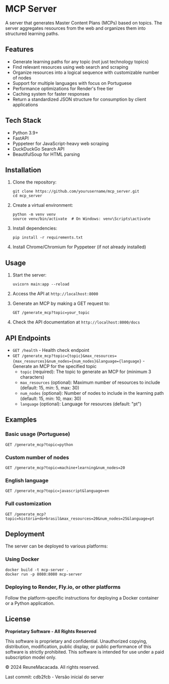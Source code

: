 # MCP Server

A server that generates Master Content Plans (MCPs) based on topics. The server aggregates resources from the web and organizes them into structured learning paths.

## Features

- Generate learning paths for any topic (not just technology topics)
- Find relevant resources using web search and scraping
- Organize resources into a logical sequence with customizable number of nodes
- Support for multiple languages with focus on Portuguese
- Performance optimizations for Render's free tier
- Caching system for faster responses
- Return a standardized JSON structure for consumption by client applications

## Tech Stack

- Python 3.9+
- FastAPI
- Pyppeteer for JavaScript-heavy web scraping
- DuckDuckGo Search API
- BeautifulSoup for HTML parsing

## Installation

1. Clone the repository:

   ```
   git clone https://github.com/yourusername/mcp_server.git
   cd mcp_server
   ```

2. Create a virtual environment:

   ```
   python -m venv venv
   source venv/bin/activate  # On Windows: venv\Scripts\activate
   ```

3. Install dependencies:

   ```
   pip install -r requirements.txt
   ```

4. Install Chrome/Chromium for Pyppeteer (if not already installed)

## Usage

1. Start the server:

   ```
   uvicorn main:app --reload
   ```

2. Access the API at `http://localhost:8000`

3. Generate an MCP by making a GET request to:

   ```
   GET /generate_mcp?topic=your_topic
   ```

4. Check the API documentation at `http://localhost:8000/docs`

## API Endpoints

- `GET /health` - Health check endpoint
- `GET /generate_mcp?topic={topic}&max_resources={max_resources}&num_nodes={num_nodes}&language={language}` - Generate an MCP for the specified topic
  - `topic` (required): The topic to generate an MCP for (minimum 3 characters)
  - `max_resources` (optional): Maximum number of resources to include (default: 15, min: 5, max: 30)
  - `num_nodes` (optional): Number of nodes to include in the learning path (default: 15, min: 10, max: 30)
  - `language` (optional): Language for resources (default: "pt")

## Examples

### Basic usage (Portuguese)

```
GET /generate_mcp?topic=python
```

### Custom number of nodes

```
GET /generate_mcp?topic=machine+learning&num_nodes=20
```

### English language

```
GET /generate_mcp?topic=javascript&language=en
```

### Full customization

```
GET /generate_mcp?topic=história+do+brasil&max_resources=20&num_nodes=25&language=pt
```

## Deployment

The server can be deployed to various platforms:

### Using Docker

```
docker build -t mcp-server .
docker run -p 8080:8080 mcp-server
```

### Deploying to Render, Fly.io, or other platforms

Follow the platform-specific instructions for deploying a Docker container or a Python application.

## License

**Proprietary Software - All Rights Reserved**

This software is proprietary and confidential. Unauthorized copying, distribution, modification, public display, or public performance of this software is strictly prohibited. This software is intended for use under a paid subscription model only.

© 2024 ReuneMacacada. All rights reserved.

Last commit: cdb2fcb - Versão inicial do server

